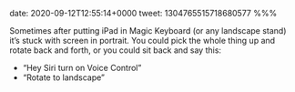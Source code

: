 date: 2020-09-12T12:55:14+0000
tweet: 1304765515718680577
%%%

Sometimes after putting iPad in Magic Keyboard (or any landscape stand) it’s stuck with screen in portrait. You could pick the whole thing up and rotate back and forth, or you could sit back and say this:

- “Hey Siri turn on Voice Control”
- “Rotate to landscape”
